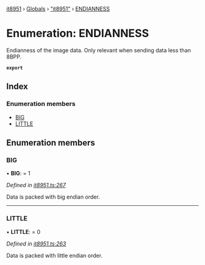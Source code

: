 [it8951](../README.md) › [Globals](../globals.md) › ["it8951"](../modules/_it8951_.md) › [ENDIANNESS](_it8951_.endianness.md)

# Enumeration: ENDIANNESS

Endianness of the image data. Only relevant when sending data less than 8BPP.

**`export`**

## Index

### Enumeration members

- [BIG](_it8951_.endianness.md#big)
- [LITTLE](_it8951_.endianness.md#little)

## Enumeration members

### BIG

• **BIG**: = 1

_Defined in [it8951.ts:267](https://github.com/xPapla/IT8951/blob/7cfbaa9/lib/it8951.ts#L267)_

Data is packed with big endian order.

---

### LITTLE

• **LITTLE**: = 0

_Defined in [it8951.ts:263](https://github.com/xPapla/IT8951/blob/7cfbaa9/lib/it8951.ts#L263)_

Data is packed with little endian order.
